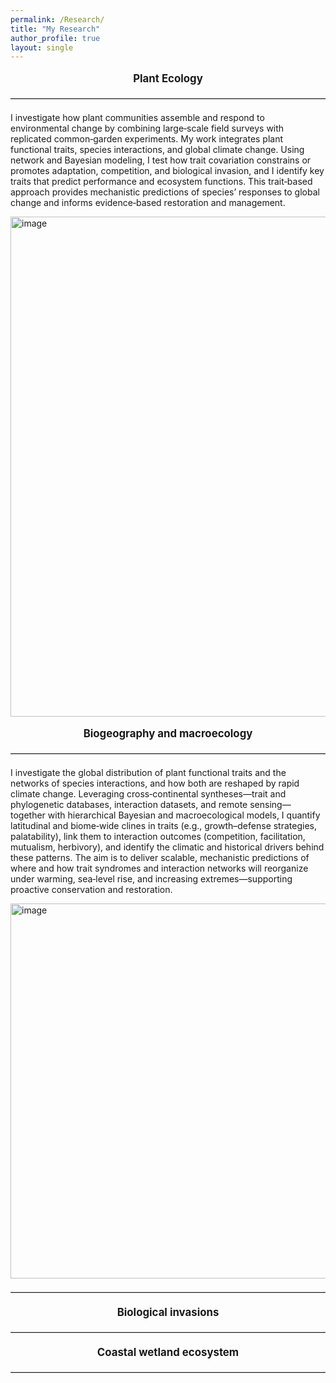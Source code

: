 ```yaml
---
permalink: /Research/
title: "My Research"
author_profile: true
layout: single
---
```


<div style="text-align: center; font-weight: bold; font-size: 1.2em; margin-top: 1em; margin-bottom: 0.8em;">
Plant Ecology
</div>

<hr style="border: none; border-top: 1px solid #ccc; margin: 1.5em 0;" />

I investigate how plant communities assemble and respond to environmental change by combining large‑scale field surveys with replicated common‑garden experiments. My work integrates plant functional traits, species interactions, and global climate change. Using network and Bayesian modeling, I test how trait covariation constrains or promotes adaptation, competition, and biological invasion, and I identify key traits that predict performance and ecosystem functions. This trait‑based approach provides mechanistic predictions of species’ responses to global change and informs evidence‑based restoration and management.

<img width="1200" height="800" alt="image" src="https://github.com/user-attachments/assets/e649a1fc-48cd-43fd-81c7-706855b26fc8" />

<div style="text-align: center; font-weight: bold; font-size: 1.2em; margin-top: 1em; margin-bottom: 0.8em;">
Biogeography and macroecology
</div>

<hr style="border: none; border-top: 1px solid #ccc; margin: 1.5em 0;" />

I investigate the global distribution of plant functional traits and the networks of species interactions, and how both are reshaped by rapid climate change. Leveraging cross‑continental syntheses—trait and phylogenetic databases, interaction datasets, and remote sensing—together with hierarchical Bayesian and macroecological models, I quantify latitudinal and biome‑wide clines in traits (e.g., growth–defense strategies, palatability), link them to interaction outcomes (competition, facilitation, mutualism, herbivory), and identify the climatic and historical drivers behind these patterns. The aim is to deliver scalable, mechanistic predictions of where and how trait syndromes and interaction networks will reorganize under warming, sea‑level rise, and increasing extremes—supporting proactive conservation and restoration.

<img width="1200" height="600" alt="image" src="https://github.com/user-attachments/assets/9ce38adc-9490-4f4e-94db-0ac5220207eb" />

<hr style="border: none; border-top: 1px solid #ccc; margin: 1.5em 0;" />

<div style="text-align: center; font-weight: bold; font-size: 1.2em; margin-top: 1em; margin-bottom: 0.8em;">
Biological invasions
</div>

<hr style="border: none; border-top: 1px solid #ccc; margin: 1.5em 0;" />

<div style="text-align: center; font-weight: bold; font-size: 1.2em; margin-top: 1em; margin-bottom: 0.8em;">
Coastal wetland ecosystem
</div>

<hr style="border: none; border-top: 1px solid #ccc; margin: 1.5em 0;" />



